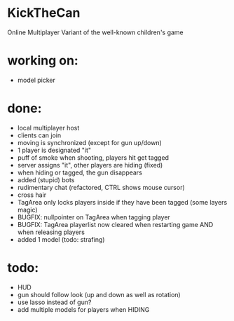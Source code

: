 # KickTheCan
Online Multiplayer Variant of the well-known children's game

# working on:
- model picker

# done:
- local multiplayer host
- clients can join
- moving is synchronized (except for gun up/down)
- 1 player is designated "it"
- puff of smoke when shooting, players hit get tagged
- server assigns "it", other players are hiding (fixed)
- when hiding or tagged, the gun disappears
- added (stupid) bots
- rudimentary chat (refactored, CTRL shows mouse cursor)
- cross hair
- TagArea only locks players inside if they have been tagged (some layers magic)
- BUGFIX: nullpointer on TagArea when tagging player
- BUGFIX: TagArea playerlist now cleared when restarting game AND when releasing players
- added 1  model (todo: strafing)

# todo:
- HUD
- gun should follow look (up and down as well as rotation)
- use lasso instead of gun?
- add multiple models for players when HIDING